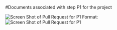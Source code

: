#Documents associated with step P1 for the project

![Screen Shot of Pull Request for P1](P1_8._11PM.png)
Format: ![Screen Shot of Pull Request for P1](P1_8._11PM.png)
